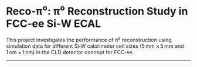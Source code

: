 # Reco‑π⁰: π⁰ Reconstruction Study in FCC‑ee Si‑W ECAL

This project investigates the performance of π⁰ reconstruction using simulation data for different Si‑W calorimeter cell sizes (5 mm × 5 mm and 1 cm × 1 cm) in the CLD detector concept for FCC‑ee.

---
